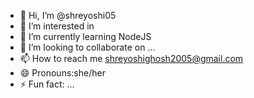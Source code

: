 - 👋 Hi, I’m @shreyoshi05
- 👀 I’m interested in 
- 🌱 I’m currently learning NodeJS
- 💞️ I’m looking to collaborate on ...
- 📫 How to reach me shreyoshighosh2005@gmail.com
- 😄 Pronouns:she/her
- ⚡ Fun fact: ...

<!---
shreyoshi05/shreyoshi05 is a ✨ special ✨ repository because its `README.md` (this file) appears on your GitHub profile.
You can click the Preview link to take a look at your changes.
--->
